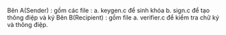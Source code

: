 
Bên A(Sender) : gồm các file :
a.	keygen.c để sinh khóa
b.	sign.c để tạo thông điệp và ký
Bên B(Recipient) : gồm file
a.	verifier.c để kiểm tra chữ ký và thông điệp.
